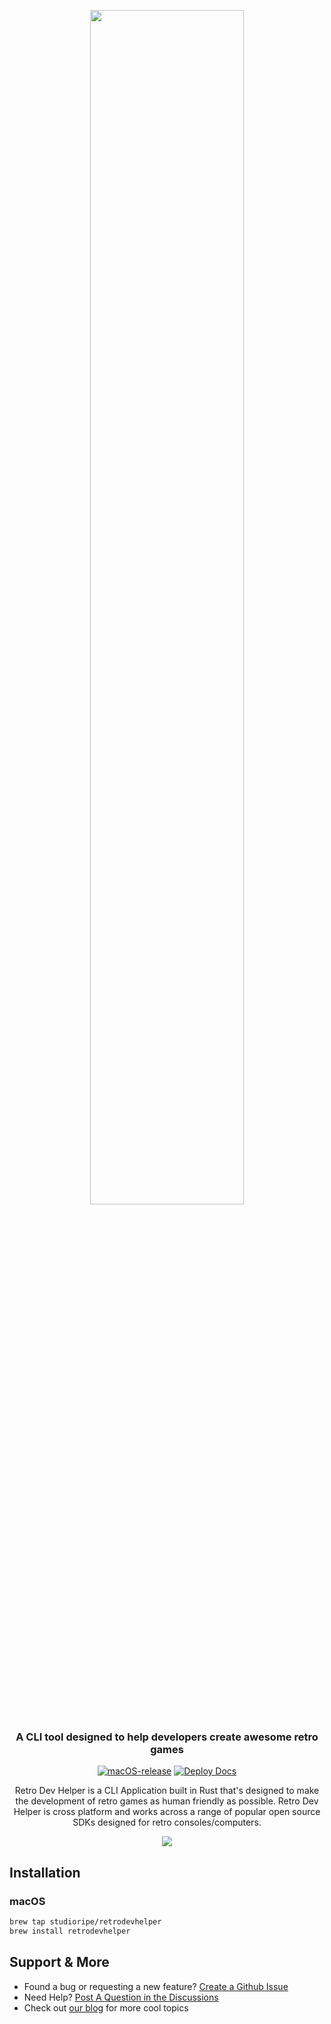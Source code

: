 <p align="center">
  <img align="center" src='https://github.com/studioripe/retrodevhelper/assets/1779737/0185a3bb-034b-4499-83e4-73cd9de31247' width='70%'>
</p>

<h3 align="center">
  A CLI tool designed to help developers create awesome retro games
</h3>

<div align="center">

[![macOS-release](https://github.com/studioripe/retrodevhelper/actions/workflows/macOS-release.yml/badge.svg)](https://github.com/studioripe/retrodevhelper/actions/workflows/macOS-release.yml)
[![Deploy Docs](https://github.com/studioripe/retrodevhelper/actions/workflows/docs.yml/badge.svg)](https://github.com/studioripe/retrodevhelper/actions/workflows/docs.yml)
</div>

<p align="center">Retro Dev Helper is a CLI Application built in Rust that's designed to make the development of retro games as human friendly as possible. Retro Dev Helper is cross platform and works across a range of popular open source SDKs designed for retro consoles/computers.<p>
  
  
<p align="center">
  <img align="center" src='https://github.com/studioripe/retrodevhelper/assets/1779737/bdc4ce72-5046-4762-b7f2-220106a2b6d1'>
</p>  


## Installation
### macOS
```sh
brew tap studioripe/retrodevhelper
brew install retrodevhelper
```

## Support & More
- Found a bug or requesting a new feature? [Create a Github Issue](https://github.com/studioripe/retrodevhelper/issues/new)
- Need Help? [Post A Question in the Discussions](https://github.com/studioripe/retrodevhelper/discussions)
- Check out [our blog](https://studioripe.com/blog/) for more cool topics
